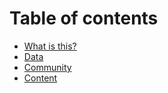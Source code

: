 # Table of contents

* [What is this?](README.md)
* [Data](data-collection.md)
* [Community](community.md)
* [Content](content.md)


